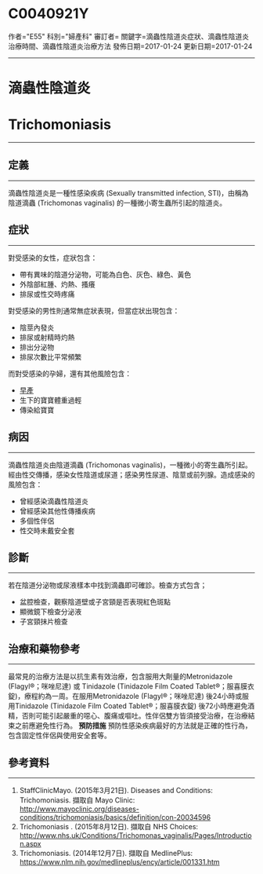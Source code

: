 # C0040921Y
作者="E55"
科別="婦產科"
審訂者=
關鍵字=滴蟲性陰道炎症狀、滴蟲性陰道炎治療時間、滴蟲性陰道炎治療方法
發佈日期=2017-01-24
更新日期=2017-01-24

----------
# 滴蟲性陰道炎 
# Trichomoniasis
----------
## 定義
----------

滴蟲性陰道炎是一種性感染疾病 (Sexually transmitted infection, STI)，由稱為陰道滴蟲 (Trichomonas vaginalis) 的一種微小寄生蟲所引起的陰道炎。 

## 症狀
----------

對受感染的女性，症狀包含：

- 帶有異味的陰道分泌物，可能為白色、灰色、綠色、黃色
- 外陰部紅腫、灼熱、搔癢
- 排尿或性交時疼痛

對受感染的男性則通常無症狀表現，但當症狀出現包含：

- 陰莖內發炎
- 排尿或射精時灼熱
- 排出分泌物
- 排尿次數比平常頻繁

而對受感染的孕婦，還有其他風險包含：

- [早產](C0022876)
- 生下的寶寶體重過輕
- 傳染給寶寶
## 病因
----------

滴蟲性陰道炎由陰道滴蟲 (Trichomonas vaginalis)，一種微小的寄生蟲所引起。經由性交傳播，感染女性陰道或尿道；感染男性尿道、陰莖或前列腺。造成感染的風險包含：

- 曾經感染滴蟲性陰道炎
- 曾經感染其他性傳播疾病
- 多個性伴侶
- 性交時未戴安全套 
## 診斷
----------

若在陰道分泌物或尿液樣本中找到滴蟲即可確診。檢查方式包含；

- 盆腔檢查，觀察陰道壁或子宮頸是否表現紅色斑點
- 顯微鏡下檢查分泌液
- 子宮頸抹片檢查 
## 治療和藥物參考
----------

最常見的治療方法是以抗生素有效治療，包含服用大劑量的Metronidazole (Flagyl®；咪唑尼達) 或 Tinidazole (Tinidazole Film Coated Tablet®；服喜膜衣錠)，療程約為一周。在服用Metronidazole (Flagyl®；咪唑尼達) 後24小時或服用Tinidazole (Tinidazole Film Coated Tablet®；服喜膜衣錠) 後72小時應避免酒精，否則可能引起嚴重的噁心、腹痛或嘔吐。性伴侶雙方皆須接受治療，在治療結束之前應避免性行為。
**預防措施**
預防性感染疾病最好的方法就是正確的性行為，包含固定性伴侶與使用安全套等。

## 參考資料
----------
1. StaffClinicMayo. (2015年3月21日). Diseases and Conditions: Trichomoniasis. 擷取自 Mayo Clinic:
  http://www.mayoclinic.org/diseases-conditions/trichomoniasis/basics/definition/con-20034596
2. Trichomoniasis . (2015年8月12日). 擷取自 NHS Choices: 
  http://www.nhs.uk/Conditions/Trichomonas_vaginalis/Pages/Introduction.aspx
3. Trichomoniasis. (2014年12月7日). 擷取自 MedlinePlus: 
  https://www.nlm.nih.gov/medlineplus/ency/article/001331.htm

